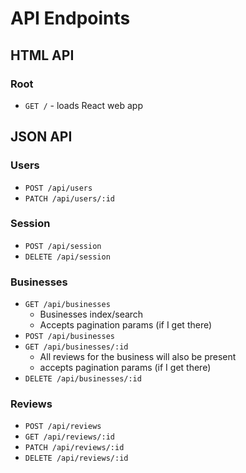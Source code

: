 # API Endpoints

## HTML API

### Root

- `GET /` - loads React web app

## JSON API

### Users

- `POST /api/users`
- `PATCH /api/users/:id`

### Session

- `POST /api/session`
- `DELETE /api/session`

### Businesses

- `GET /api/businesses`
  - Businesses index/search
  - Accepts pagination params (if I get there)
- `POST /api/businesses`
- `GET /api/businesses/:id`
  - All reviews for the business will also be present
  - accepts pagination params (if I get there)
- `DELETE /api/businesses/:id`

### Reviews

- `POST /api/reviews`
- `GET /api/reviews/:id`
- `PATCH /api/reviews/:id`
- `DELETE /api/reviews/:id`
